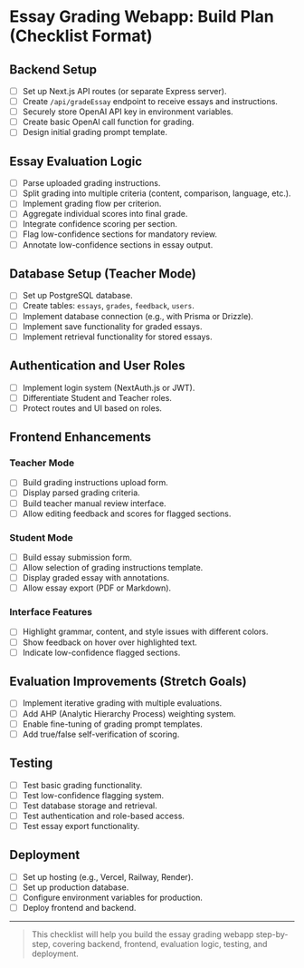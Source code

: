 # Essay Grading Webapp: Build Plan (Checklist Format)

## Backend Setup

- [ ] Set up Next.js API routes (or separate Express server).
- [ ] Create `/api/gradeEssay` endpoint to receive essays and instructions.
- [ ] Securely store OpenAI API key in environment variables.
- [ ] Create basic OpenAI call function for grading.
- [ ] Design initial grading prompt template.

## Essay Evaluation Logic

- [ ] Parse uploaded grading instructions.
- [ ] Split grading into multiple criteria (content, comparison, language, etc.).
- [ ] Implement grading flow per criterion.
- [ ] Aggregate individual scores into final grade.
- [ ] Integrate confidence scoring per section.
- [ ] Flag low-confidence sections for mandatory review.
- [ ] Annotate low-confidence sections in essay output.

## Database Setup (Teacher Mode)

- [ ] Set up PostgreSQL database.
- [ ] Create tables: `essays`, `grades`, `feedback`, `users`.
- [ ] Implement database connection (e.g., with Prisma or Drizzle).
- [ ] Implement save functionality for graded essays.
- [ ] Implement retrieval functionality for stored essays.

## Authentication and User Roles

- [ ] Implement login system (NextAuth.js or JWT).
- [ ] Differentiate Student and Teacher roles.
- [ ] Protect routes and UI based on roles.

## Frontend Enhancements

### Teacher Mode

- [ ] Build grading instructions upload form.
- [ ] Display parsed grading criteria.
- [ ] Build teacher manual review interface.
- [ ] Allow editing feedback and scores for flagged sections.

### Student Mode

- [ ] Build essay submission form.
- [ ] Allow selection of grading instructions template.
- [ ] Display graded essay with annotations.
- [ ] Allow essay export (PDF or Markdown).

### Interface Features

- [ ] Highlight grammar, content, and style issues with different colors.
- [ ] Show feedback on hover over highlighted text.
- [ ] Indicate low-confidence flagged sections.

## Evaluation Improvements (Stretch Goals)

- [ ] Implement iterative grading with multiple evaluations.
- [ ] Add AHP (Analytic Hierarchy Process) weighting system.
- [ ] Enable fine-tuning of grading prompt templates.
- [ ] Add true/false self-verification of scoring.

## Testing

- [ ] Test basic grading functionality.
- [ ] Test low-confidence flagging system.
- [ ] Test database storage and retrieval.
- [ ] Test authentication and role-based access.
- [ ] Test essay export functionality.

## Deployment

- [ ] Set up hosting (e.g., Vercel, Railway, Render).
- [ ] Set up production database.
- [ ] Configure environment variables for production.
- [ ] Deploy frontend and backend.

---

> This checklist will help you build the essay grading webapp step-by-step, covering backend, frontend, evaluation logic, testing, and deployment.
